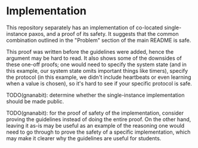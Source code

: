 # Implementation

This repository separately has an implementation of co-located single-instance
paxos, and a proof of its safety. It suggests that the common combination
outlined in the "Problem" section of the main README is safe.

This proof was written before the guidelines were added, hence the argument may
be hard to read. It also shows some of the downsides of these one-off proofs;
one would need to specify the system state (and in this example, our system
state omits important things like timers), specify the protocol (in this
example, we didn't include heartbeats or even learning when a value is chosen),
so it's hard to see if your specific protocol is safe.

TODO(gnanabit): determine whether the single-instance implementation should be
made public.

TODO(gnanabit): for the proof of safety of the implementation, consider proving
the guidelines instead of doing the entire proof. On the other hand, leaving it
as-is may be useful as an example of the reasoning one would need to go through
to prove the safety of a specific implementation, which may make it clearer why
the guidelines are useful for students.
